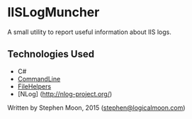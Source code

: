 # IISLogMuncher
A small utility to report useful information about IIS logs.

## Technologies Used
* C#
* [CommandLine](https://github.com/cosmo0/commandline)
* [FileHelpers](https://github.com/MarcosMeli/FileHelpers)
* [NLog] (http://nlog-project.org/)

Written by Stephen Moon, 2015 (stephen@logicalmoon.com)
